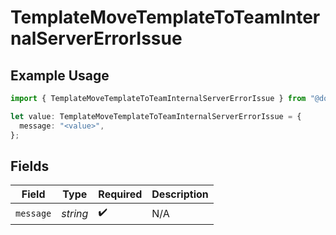 # TemplateMoveTemplateToTeamInternalServerErrorIssue

## Example Usage

```typescript
import { TemplateMoveTemplateToTeamInternalServerErrorIssue } from "@documenso/sdk-typescript/models/errors";

let value: TemplateMoveTemplateToTeamInternalServerErrorIssue = {
  message: "<value>",
};
```

## Fields

| Field              | Type               | Required           | Description        |
| ------------------ | ------------------ | ------------------ | ------------------ |
| `message`          | *string*           | :heavy_check_mark: | N/A                |